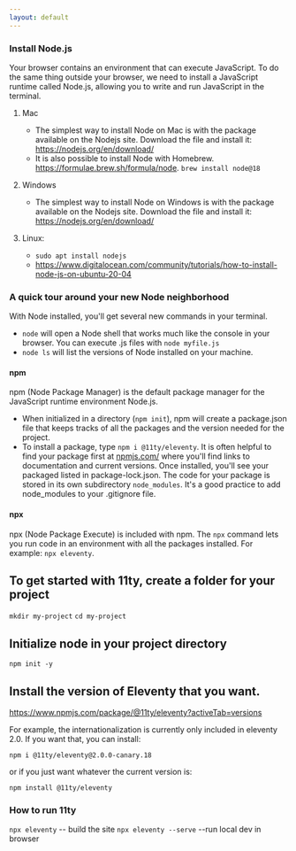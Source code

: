 ```yaml
---
layout: default
---
```


### Install Node.js
Your browser contains an environment that can execute JavaScript. To do the same thing outside your browser, we need to install a JavaScript runtime called Node.js, allowing you to write and run JavaScript in the terminal. 

1. Mac
    - The simplest way to install Node on Mac is with the package available on the Nodejs site. Download the file and install it: https://nodejs.org/en/download/
    - It is also possible to install Node with Homebrew. https://formulae.brew.sh/formula/node. `brew install node@18`
2. Windows
    - The simplest way to install Node on Windows is with the package available on the Nodejs site. Download the file and install it: https://nodejs.org/en/download/

3. Linux:
    - `sudo apt install nodejs`
    - https://www.digitalocean.com/community/tutorials/how-to-install-node-js-on-ubuntu-20-04

### A quick tour around your new Node neighborhood

With Node installed, you'll get several new commands in your terminal.  

- `node` will open a Node shell that works much like the console in your browser. You can execute .js files with `node myfile.js`
- `node ls` will list the versions of Node installed on your machine.

#### npm 
npm (Node Package Manager) is the default package manager for the JavaScript runtime environment Node.js.  
- When initialized in a directory (`npm init`), npm will create a package.json file that keeps tracks of all the packages and the version needed for the project. 
- To install a package, type `npm i @11ty/eleventy`. It is often helpful to find your package first at [npmjs.com/](https://www.npmjs.com/) where you'll find links to documentation and current versions. Once installed, you'll see your packaged listed in package-lock.json. The code for your package is stored in its own subdirectory `node_modules`.  It's a good practice to add node_modules to your .gitignore file. 

#### npx
npx (Node Package Execute) is included with npm. The `npx` command lets you run code in an environment with all the packages installed. For example: `npx eleventy`.


## To get started with 11ty, create a folder for your project
`mkdir my-project`
`cd my-project` 

## Initialize node in your project directory
`npm init -y`

## Install the version of Eleventy that you want.
https://www.npmjs.com/package/@11ty/eleventy?activeTab=versions

For example, the internationalization is currently only included in eleventy 2.0.  If you want that, you can install:

`npm i @11ty/eleventy@2.0.0-canary.18`

or if you just want whatever the current version is: 

`npm install @11ty/eleventy`


### How to run 11ty

`npx eleventy` -- build the site
`npx eleventy --serve` --run local dev in browser


